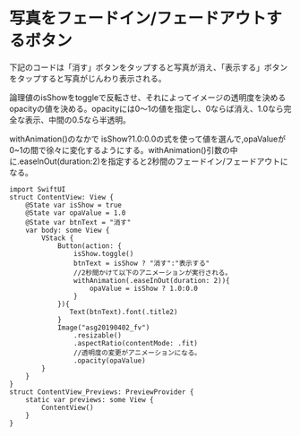 # 写真をフェードイン/フェードアウトするボタン

下記のコードは「消す」ボタンをタップすると写真が消え、「表示する」ボタンをタップすると写真がじんわり表示される。

論理値のisShowをtoggleで反転させ、それによってイメージの透明度を決めるopacityの値を決める。opacityには0〜1の値を指定し、0ならば消え、1.0なら完全な表示、中間の0.5なら半透明。

withAnimation()のなかで isShow?1.0:0.0の式を使って値を選んで,opaValueが0~1の間で徐々に変化するようにする。withAnimation()引数の中に.easelnOut(duration:2)を指定すると2秒間のフェードイン/フェードアウトになる。

  

    import SwiftUI
    struct ContentView: View {
        @State var isShow = true
        @State var opaValue = 1.0
        @State var btnText = "消す"
        var body: some View {
            VStack {
                Button(action: {
                    isShow.toggle()
                    btnText = isShow ? "消す":"表示する"
                    //2秒間かけて以下のアニメーションが実行される。
                    withAnimation(.easeInOut(duration: 2)){
                        opaValue = isShow ? 1.0:0.0
                    }
                }){
                   Text(btnText).font(.title2)
                }
                Image("asg20190402_fv")
                    .resizable()
                    .aspectRatio(contentMode: .fit)
                    //透明度の変更がアニメーションになる。
                    .opacity(opaValue)
            }
        }
    }
    struct ContentView_Previews: PreviewProvider {
        static var previews: some View {
            ContentView()
        }
    }